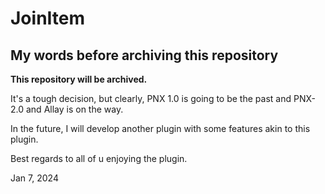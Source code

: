 # JoinItem

## My words before archiving this repository
**This repository will be archived.**

It's a tough decision, but clearly, PNX 1.0 is going to be the past and PNX-2.0 and Allay is on the way. 

In the future, I will develop another plugin with some features akin to this plugin.

Best regards to all of u enjoying the plugin.

Jan 7, 2024
